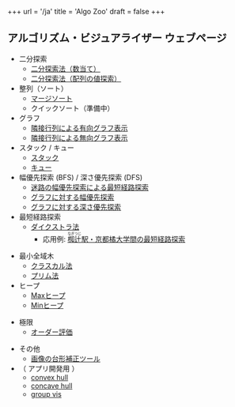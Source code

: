 +++
url = '/ja'
title = 'Algo Zoo'
draft = false
+++

## アルゴリズム・ビジュアライザー ウェブページ

* 二分探索
    * [二分探索法（数当て）](number-guess)
    * [二分探索法（配列の値探索）](binary-search)
* 整列（ソート）
    * [マージソート](merge-sort)
    * クイックソート（準備中）
* グラフ
    * [隣接行列による有向グラフ表示](directed-graph)
    * [隣接行列による無向グラフ表示](undirected-graph)
* スタック / キュー
    * [スタック](stack)
    * [キュー](queue)
* 幅優先探索 (BFS) / 深さ優先探索 (DFS)
    * [迷路の幅優先探索による最短経路探索](maze)
    * [グラフに対する幅優先探索](bfs)
    * [グラフに対する深さ優先探索](dfs)
* 最短経路探索
    * [ダイクストラ法](dijkstra)
        * 応用例: <a href="nagitsuji"><ruby>椥辻<rt>なぎつじ</rt></ruby>駅・京都橘大学間の最短経路探索</a>
<!-- * **TODO:** 応用例: 乗換案内 -->
* 最小全域木
    * [クラスカル法](kruskal)
    * [プリム法](prim)
* ヒープ
    * [Maxヒープ](max-heap)
    * [Minヒープ](min-heap)
<!--
* 動的計画法
    * **TODO: 部分和問題**
    * **TODO: ナップサック問題**
-->
* 極限
    * [オーダー評価](order)
<!--
    * **TODO:** $\varepsilon\textrm{-}N~$法 (イプシロン・エヌ法)
    * **TODO:** $\varepsilon\textrm{-}\delta~$法 (イプシロン・デルタ法)
-->
* その他
    * [画像の台形補正ツール](tidy)
* （ アプリ開発用 ）
    * [convex hull](convex-hull-vis)
    * [concave hull](concave-hull-vis)
    * [group vis](group-vis)
